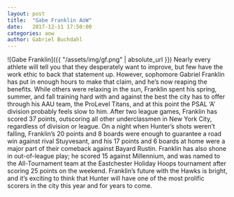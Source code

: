 ```yaml
---
layout: post
title:  "Gabe Franklin AoW"
date:   2017-12-11 17:50:00
categories: aow
author: Gabriel Buchdahl
---
```

![Gabe Franklin]({{ "/assets/img/gf.png" | absolute_url }})
Nearly every athlete will tell you that they desperately want to improve, but few have the work ethic to back that statement up. However, sophomore Gabriel Franklin has put in enough hours to make that claim, and he’s now reaping the benefits. While others were relaxing in the sun, Franklin spent his spring, summer, and fall training hard with and against the best the city has to offer through his AAU team, the ProLevel Titans, and at this point the PSAL ‘A’ division probably feels slow to him. After two league games, Franklin has scored 37 points, outscoring all other underclassmen in New York City, regardless of division or league. On a night when Hunter’s shots weren’t falling, Franklin’s 20 points and 8 boards were enough to guarantee a road win against rival Stuyvesant, and his 17 points and 6 boards at home were a major part of their comeback against Bayard Rustin. Franklin has also shone in out-of-league play; he scored 15 against Millennium, and was named to the All-Tournament team at the Eastchester Holiday Hoops tournament after scoring 25 points on the weekend. Franklin’s future with the Hawks is bright, and it’s exciting to think that Hunter will have one of the most prolific scorers in the city this year and for years to come.
